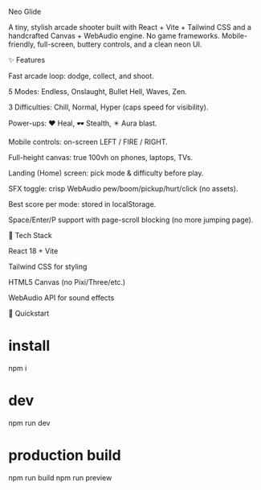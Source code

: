 Neo Glide

A tiny, stylish arcade shooter built with React + Vite + Tailwind CSS and a handcrafted Canvas + WebAudio engine. No game frameworks. Mobile-friendly, full-screen, buttery controls, and a clean neon UI.

✨ Features

Fast arcade loop: dodge, collect, and shoot.

5 Modes: Endless, Onslaught, Bullet Hell, Waves, Zen.

3 Difficulties: Chill, Normal, Hyper (caps speed for visibility).

Power-ups: ❤️ Heal, 🕶 Stealth, ✴ Aura blast.

Mobile controls: on-screen LEFT / FIRE / RIGHT.

Full-height canvas: true 100vh on phones, laptops, TVs.

Landing (Home) screen: pick mode & difficulty before play.

SFX toggle: crisp WebAudio pew/boom/pickup/hurt/click (no assets).

Best score per mode: stored in localStorage.

Space/Enter/P support with page-scroll blocking (no more jumping page).

🧰 Tech Stack

React 18 + Vite

Tailwind CSS for styling

HTML5 Canvas (no Pixi/Three/etc.)

WebAudio API for sound effects

🚀 Quickstart
# install
npm i

# dev
npm run dev

# production build
npm run build
npm run preview